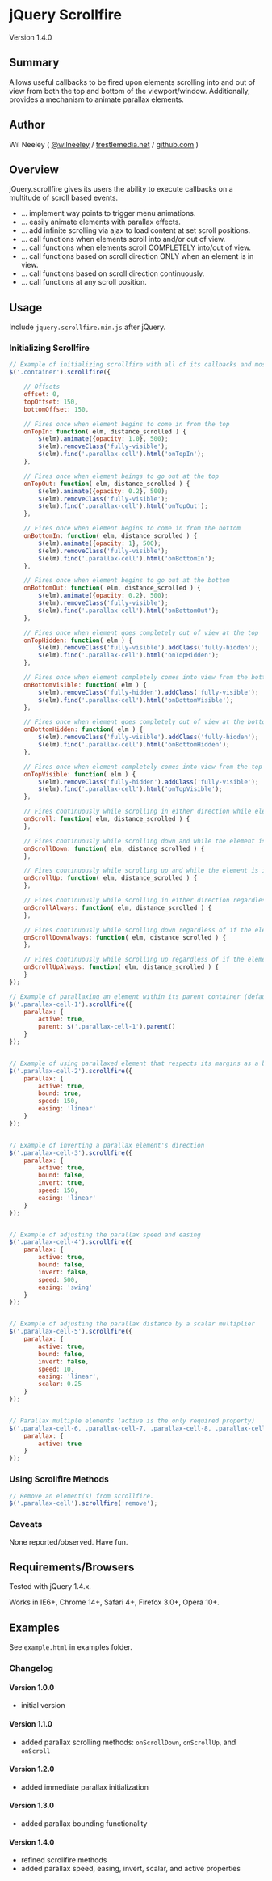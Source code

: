 # jQuery Scrollfire

Version 1.4.0

## Summary

Allows useful callbacks to be fired upon elements scrolling into and out of view from both the top and bottom of the viewport/window. Additionally, provides a mechanism to animate parallax elements.

## Author

Wil Neeley ( [@wilneeley](http://twitter.com/wilneeley) / [trestlemedia.net](http://www.trestlemedia.net) / [github.com](https://github.com/Xaxis) )

## Overview

jQuery.scrollfire gives its users the ability to execute callbacks on a multitude of scroll based events.
* ... implement way points to trigger menu animations.
* ... easily animate elements with parallax effects.
* ... add infinite scrolling via ajax to load content at set scroll positions.
* ... call functions when elements scroll into and/or out of view.
* ... call functions when elements scroll COMPLETELY into/out of view.
* ... call functions based on scroll direction ONLY when an element is in view.
* ... call functions based on scroll direction continuously.
* ... call functions at any scroll position.

## Usage

Include `jquery.scrollfire.min.js` after jQuery.

### Initializing Scrollfire

```javascript
// Example of initializing scrollfire with all of its callbacks and most of its properties
$('.container').scrollfire({

    // Offsets
    offset: 0,
    topOffset: 150,
    bottomOffset: 150,

    // Fires once when element begins to come in from the top
    onTopIn: function( elm, distance_scrolled ) {
        $(elm).animate({opacity: 1.0}, 500);
        $(elm).removeClass('fully-visible');
        $(elm).find('.parallax-cell').html('onTopIn');
    },

    // Fires once when element beings to go out at the top
    onTopOut: function( elm, distance_scrolled ) {
        $(elm).animate({opacity: 0.2}, 500);
        $(elm).removeClass('fully-visible');
        $(elm).find('.parallax-cell').html('onTopOut');
    },

    // Fires once when element begins to come in from the bottom
    onBottomIn: function( elm, distance_scrolled ) {
        $(elm).animate({opacity: 1}, 500);
        $(elm).removeClass('fully-visible');
        $(elm).find('.parallax-cell').html('onBottomIn');
    },

    // Fires once when element begins to go out at the bottom
    onBottomOut: function( elm, distance_scrolled ) {
        $(elm).animate({opacity: 0.2}, 500);
        $(elm).removeClass('fully-visible');
        $(elm).find('.parallax-cell').html('onBottomOut');
    },

    // Fires once when element goes completely out of view at the top
    onTopHidden: function( elm ) {
        $(elm).removeClass('fully-visible').addClass('fully-hidden');
        $(elm).find('.parallax-cell').html('onTopHidden');
    },

    // Fires once when element completely comes into view from the bottom
    onBottomVisible: function( elm ) {
        $(elm).removeClass('fully-hidden').addClass('fully-visible');
        $(elm).find('.parallax-cell').html('onBottomVisible');
    },

    // Fires once when element goes completely out of view at the bottom
    onBottomHidden: function( elm ) {
        $(elm).removeClass('fully-visible').addClass('fully-hidden');
        $(elm).find('.parallax-cell').html('onBottomHidden');
    },

    // Fires once when element completely comes into view from the top
    onTopVisible: function( elm ) {
        $(elm).removeClass('fully-hidden').addClass('fully-visible');
        $(elm).find('.parallax-cell').html('onTopVisible');
    },

    // Fires continuously while scrolling in either direction while element is in at least partial view
    onScroll: function( elm, distance_scrolled ) {
    },

    // Fires continuously while scrolling down and while the element is in at least partial view
    onScrollDown: function( elm, distance_scrolled ) {
    },

    // Fires continuously while scrolling up and while the element is in at least partial view
    onScrollUp: function( elm, distance_scrolled ) {
    },

    // Fires continuously while scrolling in either direction regardless of if the element is in view
    onScrollAlways: function( elm, distance_scrolled ) {
    },

    // Fires continuously while scrolling down regardless of if the element is in view
    onScrollDownAlways: function( elm, distance_scrolled ) {
    },

    // Fires continuously while scrolling up regardless of if the element is in view
    onScrollUpAlways: function( elm, distance_scrolled ) {
    }
});
```

```javascript
// Example of parallaxing an element within its parent container (default behavior)
$('.parallax-cell-1').scrollfire({
    parallax: {
        active: true,
        parent: $('.parallax-cell-1').parent()
    }
});


// Example of using parallaxed element that respects its margins as a boundary
$('.parallax-cell-2').scrollfire({
    parallax: {
        active: true,
        bound: true,
        speed: 150,
        easing: 'linear'
    }
});


// Example of inverting a parallax element's direction
$('.parallax-cell-3').scrollfire({
    parallax: {
        active: true,
        bound: false,
        invert: true,
        speed: 150,
        easing: 'linear'
    }
});


// Example of adjusting the parallax speed and easing
$('.parallax-cell-4').scrollfire({
    parallax: {
        active: true,
        bound: false,
        invert: false,
        speed: 500,
        easing: 'swing'
    }
});


// Example of adjusting the parallax distance by a scalar multiplier
$('.parallax-cell-5').scrollfire({
    parallax: {
        active: true,
        bound: false,
        invert: false,
        speed: 10,
        easing: 'linear',
        scalar: 0.25
    }
});


// Parallax multiple elements (active is the only required property)
$('.parallax-cell-6, .parallax-cell-7, .parallax-cell-8, .parallax-cell-9').scrollfire({
    parallax: {
        active: true
    }
});
```

### Using Scrollfire Methods

```javascript
// Remove an element(s) from scrollfire.
$('.parallax-cell').scrollfire('remove');
```

### Caveats

None reported/observed. Have fun.

## Requirements/Browsers

Tested with jQuery 1.4.x.

Works in IE6+, Chrome 14+, Safari 4+, Firefox 3.0+, Opera 10+.

## Examples

See `example.html` in examples folder.

### Changelog

#### Version 1.0.0

* initial version

#### Version 1.1.0

* added parallax scrolling methods: `onScrollDown`, `onScrollUp`, and `onScroll`

#### Version 1.2.0

* added immediate parallax initialization

#### Version 1.3.0

* added parallax bounding functionality

#### Version 1.4.0

* refined scrollfire methods
* added parallax speed, easing, invert, scalar, and active properties